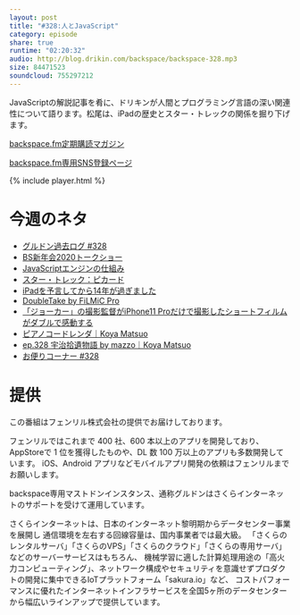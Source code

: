 ```yaml
---
layout: post
title: "#328:人とJavaScript"
category: episode
share: true
runtime: "02:20:32"
audio: http://blog.drikin.com/backspace/backspace-328.mp3
size: 84471523
soundcloud: 755297212
---
```


JavaScriptの解説記事を肴に、ドリキンが人間とプログラミング言語の深い関連性について語ります。松尾は、iPadの歴史とスター・トレックの関係を掘り下げます。

[backspace.fm定期購読マガジン](https://note.mu/drikin/m/m55ec296b7655)

[backspace.fm専用SNS登録ページ](https://mstdn.guru/invite/3WVHpSMr)

{% include player.html %}

# 今週のネタ
* [グルドン過去ログ #328](https://rbtnn.github.io/mstdn-picker/?instance=mstdn.guru&since_id=103580658620705381&max_id=103581240248563926)
* [BS新年会2020トークショー](https://note.com/okitaka_/n/ne9709177d279?magazine_key=m55ec296b7655)
* [JavaScriptエンジンの仕組み](https://coliss.com/articles/build-websites/operation/javascript/javascript-visualized-the-javascript-engine.html)
* [スター・トレック：ピカード](https://www.amazon.co.jp/%E3%82%B9%E3%82%BF%E3%83%BC%E3%83%BB%E3%83%88%E3%83%AC%E3%83%83%E3%82%AF%EF%BC%9A%E3%83%94%E3%82%AB%E3%83%BC%E3%83%89-%E2%80%93-%E3%82%B7%E3%83%BC%E3%82%BA%E3%83%B3%EF%BC%91-%E5%90%B9%E6%9B%BF%E7%89%88/dp/B0843D2PKB)
* [iPadを予言してから14年が過ぎました](https://www.itmedia.co.jp/news/articles/2001/29/news036.html)
* [DoubleTake by FiLMiC Pro](http://www.macotakara.jp/blog/iphone_app_store/entry-39236.html)
* [「ジョーカー」の撮影監督がiPhone11 Proだけで撮影したショートフィルムがダブルで感動する](https://newreel.jp/reel/4869)
* [ピアノコードレンダ｜Koya Matsuo](https://note.com/mazzo/n/n995a059d9d25)
* [ep.328 宇治拾遺物語 by mazzo｜Koya Matsuo](https://note.com/mazzo/n/nd7c724735ea7)
* [お便りコーナー #328](https://note.com/backspacefm/n/n9f904eb88a92)

# 提供

この番組はフェンリル株式会社の提供でお届けしております。

フェンリルではこれまで 400 社、600 本以上のアプリを開発しており、AppStoreで 1 位を獲得したものや、DL 数 100 万以上のアプリも多数開発しています。
iOS、Android アプリなどモバイルアプリ開発の依頼はフェンリルまでお願いします。

backspace専用マストドンインスタンス、通称グルドンはさくらインターネットのサポートを受けて運用しています。

さくらインターネットは、日本のインターネット黎明期からデータセンター事業を展開し
通信環境を左右する回線容量は、国内事業者では最大級。
「さくらのレンタルサーバ」「さくらのVPS」「さくらのクラウド」「さくらの専用サーバ」などのサーバーサービスはもちろん、
機械学習に適した計算処理用途の「高火力コンピューティング」、ネットワーク構成やセキュリティを意識せずプロダクトの開発に集中できるIoTプラットフォーム「sakura.io」など、
コストパフォーマンスに優れたインターネットインフラサービスを全国5ヶ所のデータセンターから幅広いラインアップで提供しています。

